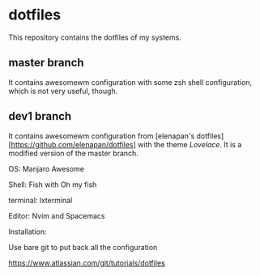 # dotfiles



This repository contains the dotfiles of my systems.



## master branch

It contains awesomewm configuration with some zsh shell configuration, which is not very useful, though.



## dev1 branch

It contains awesomewm configuration from [elenapan's dotfiles][https://github.com/elenapan/dotfiles] with the theme *Lovelace*. It is a modified version of the master branch.

OS: Manjaro Awesome

Shell: Fish with Oh my fish

terminal: lxterminal

Editor: Nvim and Spacemacs


Installation:

Use bare git to put back all the configuration

https://www.atlassian.com/git/tutorials/dotfiles

